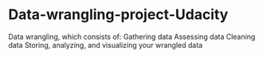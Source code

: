# Data-wrangling-project-Udacity
Data wrangling, which consists of:
Gathering data
Assessing data
Cleaning data
Storing, analyzing, and visualizing your wrangled data

